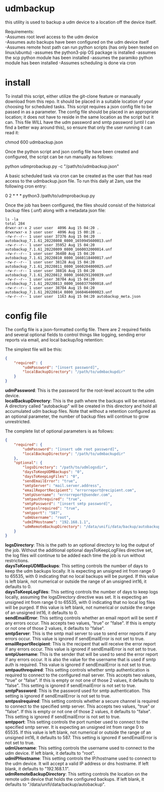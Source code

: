 # udmbackup
this utility is used to backup a udm device to a location off the device itself. 

Requirements:  
-Assumes root level access to the udm device  
-Assumes auto backups have been configured on the udm device itself  
-Assumes remote host path can run python scripts (has only been tested on linux/ubuntu)
-assumes the python3-pip OS package is installed
-assumes the scp python module has been installed
-assumes the paramiko python module has been installed
-Assumes scheduling is done via cron

# install
To install this script, either utilize the git-clone feature or manaually download from this repo.  It should be placed in a suitable location of your choosing for scheduled tasks.  This script requires a json config file to be passed in as a parameter.  The config file should be placed in an appropriate location; it does not have to reside in the same location as the script but it can.  This file WILL have the udm password and smtp password (until I can find a better way around this), so ensure that only the user running it can read it:

chmod 600 udmbackup.json

Once the python script and json config file have been created and configured, the script can be run manually as follows:  

python udmprobackup.py -c "/path/to/udmbackup.json"

A basic scheduled task via cron can be created as the user that has read access to the udmbackup.json file.  To run this daily at 2am, use the following cron entry:

0 2 * * * python3 /path/to/udmprobackup.py

Once the job has been configured, the files should consist of the historical backup files (.unf) along with a metadata json file:

```
ls -la
total 284
drwxr-xr-x 2 user user  4096 Aug 15 04:20 .
drwxrwxr-x 3 user user  4096 Aug 15 00:28 ..
-rw-r--r-- 1 user user 37376 Aug 15 04:20 autobackup_7.1.61_20220808_0800_1659945600013.unf
-rw-r--r-- 1 user user 35952 Aug 15 04:20 autobackup_7.1.61_20220809_0800_1660032000014.unf
-rw-r--r-- 1 user user 36480 Aug 15 04:20 autobackup_7.1.61_20220810_0800_1660118400017.unf
-rw-r--r-- 1 user user 38128 Aug 15 04:20 autobackup_7.1.61_20220811_0800_1660204800025.unf
-rw-r--r-- 1 user user 38816 Aug 15 04:20 autobackup_7.1.61_20220812_0800_1660291200039.unf
-rw-r--r-- 1 user user 38704 Aug 15 04:20 autobackup_7.1.61_20220813_0800_1660377600018.unf
-rw-r--r-- 1 user user 38704 Aug 15 04:20 autobackup_7.1.61_20220814_0800_1660464000023.unf
-rw-r--r-- 1 user user  1163 Aug 15 04:20 autobackup_meta.json
```

# config file
The config file is a json-formatted config file.  There are 2 required fields and several optional fields to control things like logging, sending error reports via email, and local backup/log retention:

The simplest file will be this:
```json
{
    "required": {
        "udmPassword": "[insert password]",
        "localBackupDirectory": "/path/to/udmbackupdir"
    }
}
```
**udmPassword**: This is the password for the root-level account to the udm device.  
**localBackupDirectory**: This is the path where the backups will be retained.  A directory called "autobackup" will be created in this directory and hold all accumulated udm backup files.  Note that without a retention configured as an optional parameter, the number of backup files will continue to grow unrestricted.

The complete list of optional parameters is as follows:  

```json
{
    "required": {
        "udmPassword": "[insert udm root password]",
        "localBackupDirectory": "/path/to/udmbackupdir"
    },
    "optional": {
        "logsDirectory": "/path/to/udmlogsdir",
        "daysToKeepUDMBackups": "0",
        "daysToKeepLogFiles": "0",
        "sendEmailError": "true",
        "smtpServer": "mail.server.address",
        "emailReportRecipient": "errorreport@recipient.com",
        "smtpUsername": "errorreport@sender.com",
        "smtpauthrequired": "true",
        "smtpPassword": "[insert smtp password]",
        "smtpsslrequired": "true",
        "smtpport": "587",
        "udmUsername": "root",
        "udmIPHostname": "192.168.1.1",
        "udmRemoteBackupDirectory": "/data/unifi/data/backup/autobackup"
    }
}
```

**logsDirectory**: This is the path to an optional directory to log the output of the job.  Without the additional optional daysToKeepLogFiles directive set, the log files will continue to be added each time the job is run without restrictions.  
**daysToKeepUDMBackups**: This setting controls the number of days to keep the udm backups locally.  It is expecting an unsigned int from range 0 to 65535, with 0 indicating that no local backups will be purged.  If this value is left blank, not numerical or outside the range of an unsigned int16, it defaults to 0.  
**daysToKeepLogFiles**: This setting controls the number of days to keep logs locally, assuming the logsDirectory directive was set.  It is expecting an unsigned int from range 0 to 65535, with 0 indicating that no local log files will be purged.  If this value is left blank, not numerical or outside the range of an unsigned int16, it defaults to 0.  
**sendEmailError**: This setting controls whether an email report will be sent if any errors occur.  This accepts two values, "true" or "false".  If this is empty or not one of those 2 values, it defaults to "false".  
**smtpServer**: This is the smtp mail server to use to send error reports if any errors occur.  This value is ignored if sendEmailError is not set to true.  
**emailReportRecipient**: This is the recipent that will receive the error report if any errors occur.  This value is ignored if sendEmailError is not set to true.  
**smtpUsername**: This is the sender that will be used to send the error report if any errors occur.  It is also the value for the username that is used if smtp auth is required.  This value is ignored if sendEmailError is not set to true.  
**smtpauthrequired**: This setting controls whether smtp authentication is required to connect to the configured mail server.  This accepts two values, "true" or "false".  If this is empty or not one of those 2 values, it defaults to "false".  This setting is ignored if sendEmailError is not set to true.  
**smtpPassword**: This is the password used for smtp authentication.  This setting is ignored if sendEmailError is not set to true.  
**smtpsslrequired**:  This setting controls whether a secure channel is required to connect to the specified smtp server.  This accepts two values, "true" or "false".  If this is empty or not one of those 2 values, it defaults to "false".  This setting is ignored if sendEmailError is not set to true.  
**smtpport**:  This setting controls the port number used to connect to the specified smtp server.  It is expecting an unsigned int from range 0 to 65535.  If this value is left blank, not numerical or outside the range of an unsigned int16, it defaults to 587.  This setting is ignored if sendEmailError is not set to true.  
**udmUsername**:  This setting controls the username used to connect to the udm device.  If left blank, it defaults to "root".  
**udmIPHostname**:  This setting controls the IP/hostname used to connect to the udm device.  It will accept a valid IP address or dns hostname.  If left blank, it defaults to "192.168.1.1".  
**udmRemoteBackupDirectory**:  This setting controls the location on the remote udm device that holds the configured backups.  If left blank, it defaults to "/data/unifi/data/backup/autobackup".  